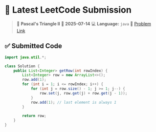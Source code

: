 # 🧠 Latest LeetCode Submission

> 📌 **Pascal's Triangle II**
> 📅 **2025-07-14**
> 💻 **Language:** `java`
> 🔗 [Problem Link](https://leetcode.com/problems/pascals-triangle-ii/)

## ✅ Submitted Code

```java
import java.util.*;

class Solution {
    public List<Integer> getRow(int rowIndex) {
        List<Integer> row = new ArrayList<>();
        row.add(1);
        for (int i = 1; i <= rowIndex; i++) {
            for (int j = row.size() - 1; j >= 1; j--) {
                row.set(j, row.get(j) + row.get(j - 1));
            }
            row.add(1); // last element is always 1
        }
        
        return row;
    }
}

```

<!-- Updated: 2025-07-15 05:59:06.836331 -->
